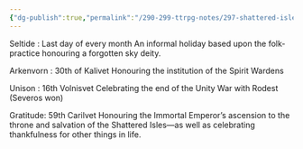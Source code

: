 ```yaml
---
{"dg-publish":true,"permalink":"/290-299-ttrpg-notes/297-shattered-isles/13-calendar/13-01-history/kivan-festivals/"}
---
```



Seltide : Last day of every month
An informal holiday based upon the folk-practice honouring a forgotten sky deity.

Arkenvorn : 30th of Kalivet
Honouring the institution of the Spirit Wardens

Unison : 16th Volnisvet
Celebrating the end of the Unity War with Rodest (Severos won)

Gratitude: 59th Carilvet
Honouring the Immortal Emperor’s ascension to the throne and salvation of the Shattered Isles—as well as celebrating thankfulness for other things in life.